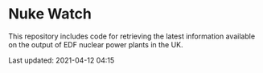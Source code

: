 # Nuke Watch

This repository includes code for retrieving the latest information available on the output of EDF nuclear power plants in the UK.

Last updated: 2021-04-12 04:15